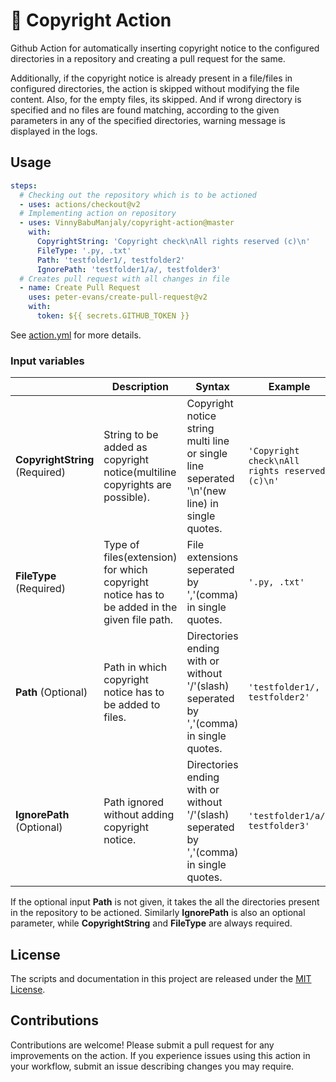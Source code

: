 # 🚀 Copyright Action

Github Action for automatically inserting copyright notice to the configured directories in a repository and creating a pull request for the same.

Additionally, if the copyright notice is already present in a file/files in configured directories, the action is skipped without modifying the file content. Also, for the empty files, its skipped. And if wrong directory is specified and no files are found matching, according to the given parameters in any of the specified directories, warning message is displayed in the logs.

## Usage

```yaml
steps:
  # Checking out the repository which is to be actioned
  - uses: actions/checkout@v2
  # Implementing action on repository
  - uses: VinnyBabuManjaly/copyright-action@master
    with:
      CopyrightString: 'Copyright check\nAll rights reserved (c)\n'
      FileType: '.py, .txt'
      Path: 'testfolder1/, testfolder2'
      IgnorePath: 'testfolder1/a/, testfolder3'
  # Creates pull request with all changes in file
  - name: Create Pull Request
    uses: peter-evans/create-pull-request@v2
    with:
      token: ${{ secrets.GITHUB_TOKEN }}
```
See [action.yml](action.yml) for more details.

### Input variables

|| Description | Syntax | Example |
|------|-------|-------|-------|
| **CopyrightString** (Required)| String to be added as copyright notice(multiline copyrights are possible). | Copyright notice string multi line or single line seperated '\n'(new line) in single quotes. | `'Copyright check\nAll rights reserved (c)\n'` |
| **FileType** (Required) | Type of files(extension) for which copyright notice has to be added in the given file path. | File extensions seperated by ','(comma) in single quotes. | `'.py, .txt'` |
| **Path** (Optional) | Path in which copyright notice has to be added to files. | Directories ending with or without '/'(slash) seperated by ','(comma) in single quotes. | `'testfolder1/, testfolder2'` |
| **IgnorePath** (Optional) | Path ignored without adding copyright notice. | Directories ending with or without '/'(slash) seperated by ','(comma) in single quotes. | `'testfolder1/a/, testfolder3'` |

If the optional input **Path** is not given, it takes the all the directories present in the repository to be actioned.
Similarly **IgnorePath** is also an optional parameter, while **CopyrightString** and **FileType** are always required.

## License

The scripts and documentation in this project are released under the [MIT License](LICENSE).

## Contributions

Contributions are welcome!
Please submit a pull request for any improvements on the action.
If you experience issues using this action in your workflow, submit an issue describing changes you may require.
